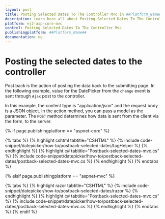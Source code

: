 ```yaml
---
layout: post
title: Posting Selected Dates To The Controller Mvc in ##Platform_Name## Datepicker Component
description: Learn here all about Posting Selected Dates To The Controller Mvc in Syncfusion ##Platform_Name## Datepicker component of syncfusion and more.
platform: ej2-asp-core-mvc
control: Posting Selected Dates To The Controller Mvc
publishingplatform: ##Platform_Name##
documentation: ug
---
```



# Posting the selected dates to the controller

Post back is the action of posting the data back to the submitting page. In the following example, value for the DatePicker from the `change` event is sent through `Ajax` post to the controller.

In this example, the content type is "application/json" and the request body is a JSON object. In the action method, you can pass a model as the parameter. The `POST` method determines how data is sent from the client via the form, to the server.

{% if page.publishingplatform == "aspnet-core" %}

{% tabs %}
{% highlight cshtml tabtitle="CSHTML" %}
{% include code-snippet/datepicker/how-to/postback-selected-dates/tagHelper %}
{% endhighlight %}
{% highlight c# tabtitle="Postback-selected-dates-mvc.cs" %}
{% include code-snippet/datepicker/how-to/postback-selected-dates/postback-selected-dates-mvc.cs %}
{% endhighlight %}
{% endtabs %}

{% elsif page.publishingplatform == "aspnet-mvc" %}

{% tabs %}
{% highlight razor tabtitle="CSHTML" %}
{% include code-snippet/datepicker/how-to/postback-selected-dates/razor %}
{% endhighlight %}
{% highlight c# tabtitle="Postback-selected-dates-mvc.cs" %}
{% include code-snippet/datepicker/how-to/postback-selected-dates/postback-selected-dates-mvc.cs %}
{% endhighlight %}
{% endtabs %}
{% endif %}

